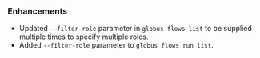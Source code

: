 
### Enhancements

* Updated `--filter-role` parameter in  `globus flows list` to be
  supplied multiple times to specify multiple roles.
* Added `--filter-role` parameter to `globus flows run list`.
